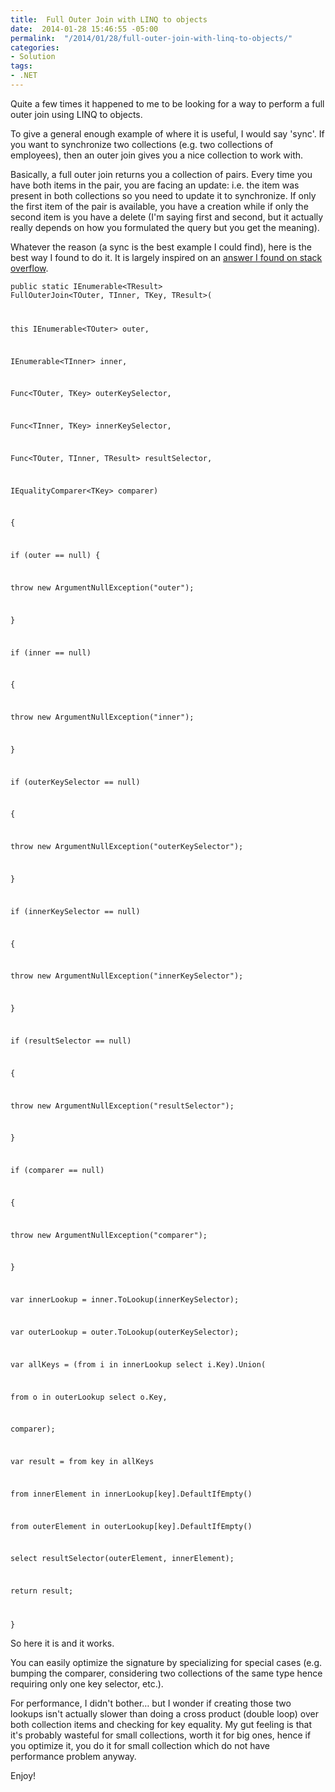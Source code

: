 ```yaml
---
title:  Full Outer Join with LINQ to objects
date:  2014-01-28 15:46:55 -05:00
permalink:  "/2014/01/28/full-outer-join-with-linq-to-objects/"
categories:
- Solution
tags:
- .NET
---
```

Quite a few times it happened to me to be looking for a way to perform a full outer join using LINQ to objects.

To give a general enough example of where it is useful, I would say 'sync'. If you want to synchronize two collections (e.g. two collections of employees), then an outer join gives you a nice collection to work with.

Basically, a full outer join returns you a collection of pairs. Every time you have both items in the pair, you are facing an update: i.e. the item was present in both collections so you need to update it to synchronize. If only the first item of the pair is available, you have a creation while if only the second item is you have a delete (I'm saying first and second, but it actually really depends on how you formulated the query but you get the meaning).

Whatever the reason (a sync is the best example I could find), here is the best way I found to do it. It is largely inspired on an <a href="http://stackoverflow.com/questions/5489987/linq-full-outer-join">answer I found on stack overflow</a>.

<code>public static IEnumerable&lt;TResult&gt; FullOuterJoin&lt;TOuter, TInner, TKey, TResult&gt;(

this IEnumerable&lt;TOuter&gt; outer,

IEnumerable&lt;TInner&gt; inner,

Func&lt;TOuter, TKey&gt; outerKeySelector,

Func&lt;TInner, TKey&gt; innerKeySelector,

Func&lt;TOuter, TInner, TResult&gt; resultSelector,

IEqualityComparer&lt;TKey&gt; comparer)

{

if (outer == null)
{

throw new ArgumentNullException("outer");

}

if (inner == null)

{

throw new ArgumentNullException("inner");

}

if (outerKeySelector == null)

{

throw new ArgumentNullException("outerKeySelector");

}

if (innerKeySelector == null)

{

throw new ArgumentNullException("innerKeySelector");

}

if (resultSelector == null)

{

throw new ArgumentNullException("resultSelector");

}

if (comparer == null)

{

throw new ArgumentNullException("comparer");

}

var innerLookup = inner.ToLookup(innerKeySelector);

var outerLookup = outer.ToLookup(outerKeySelector);

var allKeys = (from i in innerLookup select i.Key).Union(

from o in outerLookup select o.Key,

comparer);

var result = from key in allKeys

from innerElement in innerLookup[key].DefaultIfEmpty()

from outerElement in outerLookup[key].DefaultIfEmpty()

select resultSelector(outerElement, innerElement);

return result;

}</code>

So here it is and it works.

You can easily optimize the signature by specializing for special cases (e.g. bumping the comparer, considering two collections of the same type hence requiring only one key selector, etc.).

For performance, I didn't bother… but I wonder if creating those two lookups isn't actually slower than doing a cross product (double loop) over both collection items and checking for key equality. My gut feeling is that it's probably wasteful for small collections, worth it for big ones, hence if you optimize it, you do it for small collection which do not have performance problem anyway.

Enjoy!